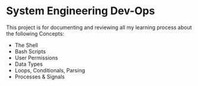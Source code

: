 # System Engineering Dev-Ops #

This project is for documenting and reviewing all my learning process about the following Concepts:

- The Shell
- Bash Scripts
- User Permissions
- Data Types
- Loops, Conditionals, Parsing
- Processes & Signals
